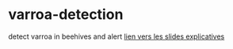 # varroa-detection
detect varroa in beehives and alert
[lien vers les slides explicatives](https://docs.google.com/presentation/d/1SuofaVzUuLUHxt_i5X6DVkHrhU12eXac7Ql28fDATZs/edit?usp=drivesdk)
